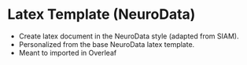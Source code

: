 # Latex Template (NeuroData)

- Create latex document in the NeuroData style (adapted from SIAM).
- Personalized from the base NeuroData latex template. 
- Meant to imported in Overleaf
